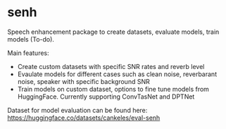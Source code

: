 # senh
Speech enhancement package to create datasets, evaluate models, train models (To-do).

Main features:
- Create custom datasets with specific SNR rates and reverb level
- Evaulate models for different cases such as clean noise, reverbarant noise, speaker with specific background SNR
- Train models on custom dataset, options to fine tune models from HuggingFace. Currently supporting ConvTasNet and DPTNet

Dataset for model evaluation can be found here: https://huggingface.co/datasets/cankeles/eval-senh
